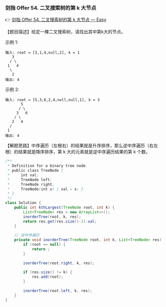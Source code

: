 ### 剑指 Offer 54. 二叉搜索树的第 k 大节点

👉 [剑指 Offer 54. 二叉搜索树的第 k 大节点 — Easy](https://leetcode-cn.com/problems/er-cha-sou-suo-shu-de-di-kda-jie-dian-lcof/)

【题目描述】给定一棵二叉搜索树，请找出其中第k大的节点。

示例 1:

```
输入: root = [3,1,4,null,2], k = 1
   3
  / \
 1   4
  \
   2
输出: 4
```


示例 2:

```
输入: root = [5,3,6,2,4,null,null,1], k = 3
       5
      / \
     3   6
    / \
   2   4
  /
 1
输出: 4
```

【解题思路】中序遍历（左根右）的结果就是升序排序，那么逆中序遍历（右左根）的结果就是降序排序，第 k 大的元素就是逆中序遍历结果的第 k 个数。

```java
/**
 * Definition for a binary tree node.
 * public class TreeNode {
 *     int val;
 *     TreeNode left;
 *     TreeNode right;
 *     TreeNode(int x) { val = x; }
 * }
 */
class Solution {
    public int kthLargest(TreeNode root, int k) {
        List<TreeNode> res = new ArrayList<>();
        inorderTree(root, k, res);
        return res.get(res.size()-1).val;
    }
    
    // 逆中序遍历
    private void inorderTree(TreeNode root, int k, List<TreeNode> res) {
        if (root == null) {
            return ;
        }
        
        inorderTree(root.right, k, res);
        
        if (res.size() != k) {
            res.add(root);
        }
        
        inorderTree(root.left, k, res);
    }
}
```
